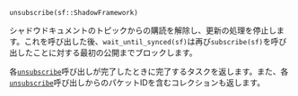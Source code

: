 ```
unsubscribe(sf::ShadowFramework)
```

シャドウドキュメントのトピックからの購読を解除し、更新の処理を停止します。これを呼び出した後、`wait_until_synced(sf)`は再び`subscribe(sf)`を呼び出したことに対する最初の公開までブロックします。

各[`unsubscribe`](@ref)呼び出しが完了したときに完了するタスクを返します。また、各[`unsubscribe`](@ref)呼び出しからのパケットIDを含むコレクションも返します。
